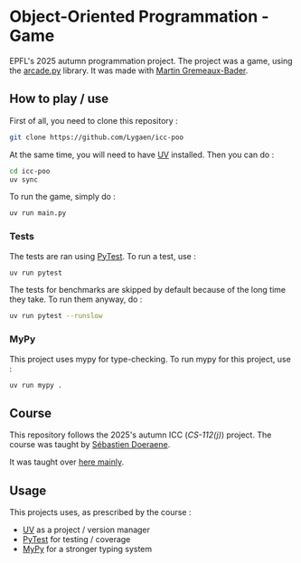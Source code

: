 # Object-Oriented Programmation - Game

EPFL's 2025 autumn programmation project. The project was a game, using the [arcade.py](https://api.arcade.academy/en/stable/) library. It was made with [Martin Gremeaux-Bader](https://people.epfl.ch/martin.gremeaux-bader).

## How to play / use
First of all, you need to clone this repository :
```sh
git clone https://github.com/Lygaen/icc-poo
```

At the same time, you will need to have [UV](https://astral.sh/uv/) installed. Then you can do :
```sh
cd icc-poo
uv sync
```

To run the game, simply do :
```sh
uv run main.py
```

### Tests
The tests are ran using [PyTest](https://pytest.org/). To run a test, use :
```sh
uv run pytest
```

The tests for benchmarks are skipped by default because of the long time they take. To run them anyway, do :
```sh
uv run pytest --runslow
```

### MyPy
This project uses mypy for type-checking. To run mypy for this project, use :
```sh
uv run mypy .
```

## Course
This repository follows the 2025's autumn ICC (*CS-112(j)*) project. The course was taught by [Sébastien Doeraene](https://people.epfl.ch/sebastien.doeraene).

It was taught over [here mainly](https://epfl-cs-112-ma.github.io/).

## Usage
This projects uses, as prescribed by the course :
- [UV](https://astral.sh/uv/) as a project / version manager
- [PyTest](https://pytest.org/) for testing / coverage
- [MyPy](https://mypy-lang.org/) for a stronger typing system